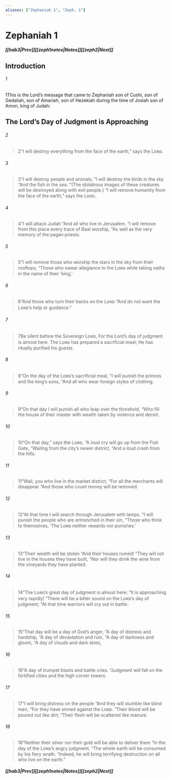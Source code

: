 ```yaml
---
aliases: ["Zephaniah 1", "Zeph. 1"]
---
```

# Zephaniah 1
##### <span class=arrow-left></span>[[hab3|Prev]]<span class=navigation-separator></span>[[zeph1notes|Notes]]<span class=navigation-separator></span>[[zeph2|Next]]<span class=arrow-right></span>
## Introduction
###### 1
<span class=verse-first>1</span>This is the Lord’s message that came to Zephaniah son of Cushi, son of Gedaliah, son of Amariah, son of Hezekiah during the time of Josiah son of Amon, king of Judah:
## The Lord’s Day of Judgment is Approaching
###### 2
><span class=verse-first-poetry>2</span><span class=poetry-quote-double>“</span>I will destroy everything from the face of the earth,” says the Lᴏʀᴅ.
###### 3
><span class=verse-body-poetry>3</span><span class=poetry-quote-double>“</span>I will destroy people and animals;
><span class=poetry-quote-double>“</span>I will destroy the birds in the sky
><span class=poetry-quote-double>“</span>And the fish in the sea.
><span class=poetry-quote-double>“</span>(The idolatrous images of these creatures will be destroyed along with evil people.)
><span class=poetry-quote-double>“</span>I will remove humanity from the face of the earth,” says the Lᴏʀᴅ.
###### 4
><span class=verse-body-poetry>4</span><span class=poetry-quote-double>“</span>I will attack Judah
><span class=poetry-quote-double>“</span>And all who live in Jerusalem.
><span class=poetry-quote-double>“</span>I will remove from this place every trace of Baal worship,
><span class=poetry-quote-double>“</span>As well as the very memory of the pagan priests.
###### 5
><span class=verse-body-poetry>5</span><span class=poetry-quote-double>“</span>I will remove those who worship the stars in the sky from their rooftops,
><span class=poetry-quote-double>“</span>Those who swear allegiance to the Lᴏʀᴅ while taking oaths in the name of their ‘king,’
###### 6
><span class=verse-body-poetry>6</span><span class=poetry-quote-double>“</span>And those who turn their backs on the Lᴏʀᴅ
><span class=poetry-quote-double>“</span>And do not want the Lᴏʀᴅ’s help or guidance.”
<div class=paragraph-break></div>

###### 7
><span class=verse-first-poetry>7</span>Be silent before the Sovereign Lᴏʀᴅ,
>For the Lord’s day of judgment is almost here.
>The Lᴏʀᴅ has prepared a sacrificial meal;
>He has ritually purified his guests.
###### 8
><span class=verse-body-poetry>8</span><span class=poetry-quote-double>“</span>On the day of the Lᴏʀᴅ’s sacrificial meal,
><span class=poetry-quote-double>“</span>I will punish the princes and the king’s sons,
><span class=poetry-quote-double>“</span>And all who wear foreign styles of clothing.
###### 9
><span class=verse-body-poetry>9</span><span class=poetry-quote-double>“</span>On that day I will punish all who leap over the threshold,
><span class=poetry-quote-double>“</span>Who fill the house of their master with wealth taken by violence and deceit.
###### 10
><span class=verse-body-poetry>10</span><span class=poetry-quote-double>“</span>On that day,” says the Lᴏʀᴅ,
><span class=poetry-quote-double>“</span>A loud cry will go up from the Fish Gate,
><span class=poetry-quote-double>“</span>Wailing from the city’s newer district,
><span class=poetry-quote-double>“</span>And a loud crash from the hills.
###### 11
><span class=verse-body-poetry>11</span><span class=poetry-quote-double>“</span>Wail, you who live in the market district,
><span class=poetry-quote-double>“</span>For all the merchants will disappear
><span class=poetry-quote-double>“</span>And those who count money will be removed.
###### 12
><span class=verse-body-poetry>12</span><span class=poetry-quote-double>“</span>At that time I will search through Jerusalem with lamps.
><span class=poetry-quote-double>“</span>I will punish the people who are entrenched in their sin,
><span class=poetry-quote-double>“</span>Those who think to themselves,
><span class=poetry-quote-single>‘</span>The Lᴏʀᴅ neither rewards nor punishes.’
###### 13
><span class=verse-body-poetry>13</span><span class=poetry-quote-double>“</span>Their wealth will be stolen
><span class=poetry-quote-double>“</span>And their houses ruined!
><span class=poetry-quote-double>“</span>They will not live in the houses they have built,
><span class=poetry-quote-double>“</span>Nor will they drink the wine from the vineyards they have planted.
<div class=paragraph-break></div>

###### 14
><span class=verse-first-poetry>14</span><span class=poetry-quote-double>“</span>The Lᴏʀᴅ’s great day of judgment is almost here;
><span class=poetry-quote-double>“</span>It is approaching very rapidly!
><span class=poetry-quote-double>“</span>There will be a bitter sound on the Lᴏʀᴅ’s day of judgment;
><span class=poetry-quote-double>“</span>At that time warriors will cry out in battle.
###### 15
><span class=verse-body-poetry>15</span><span class=poetry-quote-double>“</span>That day will be a day of God’s anger,
><span class=poetry-quote-double>“</span>A day of distress and hardship,
><span class=poetry-quote-double>“</span>A day of devastation and ruin,
><span class=poetry-quote-double>“</span>A day of darkness and gloom,
><span class=poetry-quote-double>“</span>A day of clouds and dark skies,
###### 16
><span class=verse-body-poetry>16</span><span class=poetry-quote-double>“</span>A day of trumpet blasts and battle cries.
><span class=poetry-quote-double>“</span>Judgment will fall on the fortified cities and the high corner towers.
###### 17
><span class=verse-body-poetry>17</span><span class=poetry-quote-double>“</span>I will bring distress on the people
><span class=poetry-quote-double>“</span>And they will stumble like blind men,
><span class=poetry-quote-double>“</span>For they have sinned against the Lᴏʀᴅ.
><span class=poetry-quote-double>“</span>Their blood will be poured out like dirt;
><span class=poetry-quote-double>“</span>Their flesh will be scattered like manure.
###### 18
><span class=verse-body-poetry>18</span><span class=poetry-quote-double>“</span>Neither their silver nor their gold will be able to deliver them
><span class=poetry-quote-double>“</span>In the day of the Lᴏʀᴅ’s angry judgment.
><span class=poetry-quote-double>“</span>The whole earth will be consumed by his fiery wrath.
><span class=poetry-quote-double>“</span>Indeed, he will bring terrifying destruction on all who live on the earth.”
##### <span class=arrow-left></span>[[hab3|Prev]]<span class=navigation-separator></span>[[zeph1notes|Notes]]<span class=navigation-separator></span>[[zeph2|Next]]<span class=arrow-right></span>
